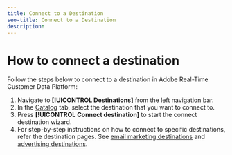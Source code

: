 ```yaml
---
title: Connect to a Destination
seo-title: Connect to a Destination
description: 
---
```


# How to connect a destination 

Follow the steps below to connect to a destination in Adobe Real-Time Customer Data Platform:

1. Navigate to  **[!UICONTROL Destinations]** from the left navigation bar.
2. In the [Catalog](/help/rtcdp/destinations/destinations-workspace.md#catalog) tab, select the destination that you want to connect to.
3. Press **[!UICONTROL Connect destination]** to start the connect destination wizard.
4. For step-by-step instructions on how to connect to specific destinations, refer the destination pages. See [email marketing destinations](/help/rtcdp/destinations/email-marketing-destinations.md) and [advertising destinations](/help/rtcdp/destinations/advertising-destinations.md).